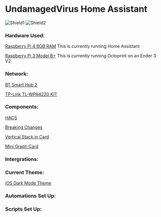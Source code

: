 # UndamagedVirus Home Assistant 
![Shield1](https://img.shields.io/github/commit-activity/y/UndamagedVirus/HomeAssistantConfig)
![Shield2](https://img.shields.io/github/last-commit/UndamagedVirus/HomeAssistantConfig)





### Hardware Used:
[Raspberry Pi 4 8GB RAM](https://www.amazon.co.uk/gp/product/B07BDR5PDW/ref=ppx_yo_dt_b_search_asin_title?ie=UTF8psc=1)
This is currently running Home Assistant

[Raspberry Pi 3 Model B+](https://www.amazon.co.uk/gp/product/B07BDR5PDW/ref=ppx_yo_dt_b_search_asin_title?ie=UTF8&psc=1)
This is currently running Octoprint on an Ender 3 V2

### Network:

[BT Smart Hub 2](https://shop.bt.com/products/bt-smart-hub-2-097683-DYNK.html)

[TP-Link TL-WPA4220 KIT](https://www.amazon.co.uk/gp/product/B01LXOZ4EN/ref=ppx_yo_dt_b_asin_title_o04_s00?ie=UTF8&psc=1)



### Components:

[HACS](https://github.com/hacs/integration)

[Breaking Changes](https://github.com/custom-components/breaking_changes)

[Vertical Stack in Card](https://github.com/custom-cards/vertical-stack-in-card)

[Mini Graph Card](https://github.com/kalkih/mini-graph-card)


### Intergrations:



### Current Theme:

[iOS Dark Mode Theme](https://github.com/basnijholt/lovelace-ios-dark-mode-theme)

### Automations Set Up:

### Scripts Set Up:
